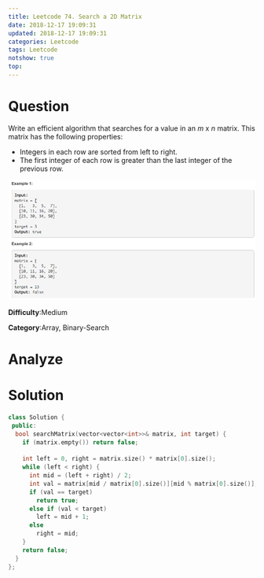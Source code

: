```yaml
---
title: Leetcode 74. Search a 2D Matrix
date: 2018-12-17 19:09:31
updated: 2018-12-17 19:09:31
categories: Leetcode
tags: Leetcode
notshow: true
top:
---
```


# Question

Write an efficient algorithm that searches for a value in an  _m_  x  _n_  matrix. This matrix has the following properties:

- Integers in each row are sorted from left to right.
- The first integer of each row is greater than the last integer of the previous row.

![](/images/in-post/2018-12-17-Leetcode-74-Search-a-2D-Matrix/2018-12-17-16-10-27.png)

**Difficulty**:Medium

**Category**:Array, Binary-Search

<!-- more -->

# Analyze

# Solution

```cpp
class Solution {
 public:
  bool searchMatrix(vector<vector<int>>& matrix, int target) {
    if (matrix.empty()) return false;

    int left = 0, right = matrix.size() * matrix[0].size();
    while (left < right) {
      int mid = (left + right) / 2;
      int val = matrix[mid / matrix[0].size()][mid % matrix[0].size()];
      if (val == target)
        return true;
      else if (val < target)
        left = mid + 1;
      else
        right = mid;
    }
    return false;
  }
};
```
